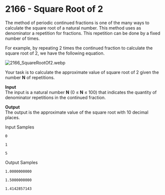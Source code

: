# 2166 - Square Root of 2

The method of periodic continued fractions is one of the many ways to calculate the square root of a natural number. This method uses as denominator a repetition for fractions. This repetition can be done by a fixed number of times.

For example, by repeating 2 times the continued fraction to calculate the square root of 2, we have the following equation.

![2166_SquareRootOf2.webp]()

Your task is to calculate the approximate value of square root of 2 given the number **N** of repetitions.

**Input**<br>
The input is a natural number **N** (0 ≤ **N** ≤ 100) that indicates the quantity of denominator repetitions in the continued fraction.

**Output**<br>
The output is the approximate value of the square root with 10 decimal places.

Input Samples
````
0
````
````
1
````
````
5
````

Output Samples
````
1.0000000000
````
````
1.5000000000
````
````
1.4142857143
````